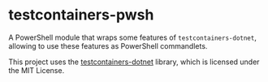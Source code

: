 # testcontainers-pwsh

A PowerShell module that wraps some features of `testcontainers-dotnet`, allowing to use these features as PowerShell commandlets.

This project uses the [testcontainers-dotnet](https://github.com/testcontainers/testcontainers-dotnet) library, which is licensed under the MIT License.
